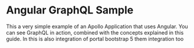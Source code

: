 # Angular GraphQL Sample

This a very simple example of an Apollo Application that uses Angular. You can see GraphQL in action, combined with the concepts explained in this guide.
In this is also integration of portal bootstrap 5 them integration too
